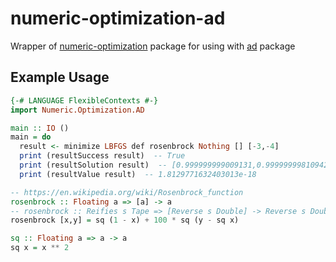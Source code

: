 # numeric-optimization-ad

Wrapper of [numeric-optimization](https://hackage.haskell.org/package/numeric-optimization) package for using with [ad](https://hackage.haskell.org/package/ad) package

## Example Usage

```haskell
{-# LANGUAGE FlexibleContexts #-}
import Numeric.Optimization.AD

main :: IO ()
main = do
  result <- minimize LBFGS def rosenbrock Nothing [] [-3,-4]
  print (resultSuccess result)  -- True
  print (resultSolution result)  -- [0.999999999009131,0.9999999981094296]
  print (resultValue result)  -- 1.8129771632403013e-18

-- https://en.wikipedia.org/wiki/Rosenbrock_function
rosenbrock :: Floating a => [a] -> a
-- rosenbrock :: Reifies s Tape => [Reverse s Double] -> Reverse s Double
rosenbrock [x,y] = sq (1 - x) + 100 * sq (y - sq x)

sq :: Floating a => a -> a
sq x = x ** 2
```
